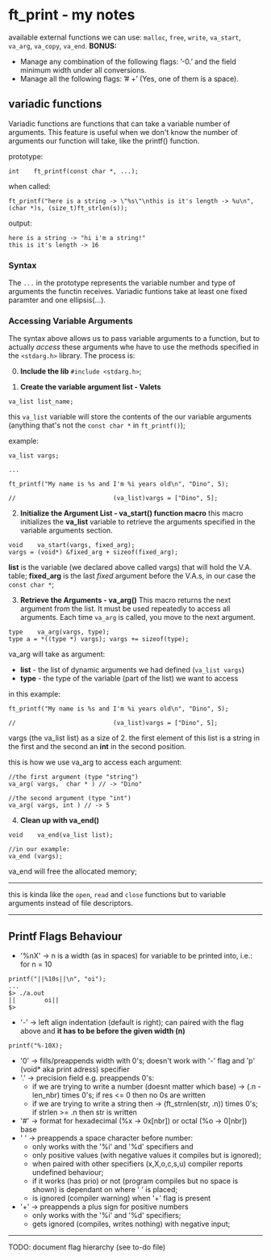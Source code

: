 #  ft_print - my notes

available external functions we can use:
`malloc`, `free`, `write`,
`va_start`, `va_arg`, `va_copy`, `va_end`.
**BONUS:**
- Manage any combination of the following flags: ’-0.’ and the field minimum width
under all conversions.
- Manage all the following flags: ’# +’ (Yes, one of them is a space).
## variadic functions

Variadic functions are functions that can take a variable number of arguments.
This feature is useful when we don't know the number of arguments our function will take, like the printf() function.

prototype:
```
int    ft_printf(const char *, ...);
```
when called:
```
ft_printf("here is a string -> \"%s\"\nthis is it's length -> %u\n", (char *)s, (size_t)ft_strlen(s));
```
output:
```
here is a string -> "hi i'm a string!"
this is it's length -> 16
```
### Syntax
The `...` in the prototype represents the variable number and type of arguments the functin receives.
Variadic funtions take at least one fixed paramter and one ellipsis(...).

### Accessing Variable Arguments
The syntax above allows us to pass variable arguments to a function, but to actually *access* these arguments whe have to use the methods specified in the `<stdarg.h>` library. The process is:

0. **Include the lib**
``#include <stdarg.h>``;

1. **Create the variable argument list - Valets**
```
va_list list_name;
```
this `va_list` variable will store the contents of the our variable arguments
(anything that's not the `const char *` in `ft_printf()`);

example:
```
va_list vargs;

...

ft_printf("My name is %s and I'm %i years old\n", "Dino", 5);

//                           (va_list)vargs = ["Dino", 5];
```

2. **Initialize the Argument List - va_start() function macro**
this macro initializes the **va_list** variable to retrieve the arguments specified in the variable arguments section.
```
void    va_start(vargs, fixed_arg);
vargs = (void*) &fixed_arg + sizeof(fixed_arg);
```
**list** is the variable (we declared above called vargs) that will hold the V.A. table;
**fixed_arg** is the last *fixed* argument before the V.A.s, in our case the `const char *`;

3. **Retrieve the Arguments - va_arg()**
This macro returns the next argument from the list.
It must be used repeatedly to access all arguments.
Each time `va_arg` is called, you move to the next argument. 
```
type    va_arg(vargs, type);
type a = *((type *) vargs); vargs += sizeof(type);
```
va_arg will take as argument:
- **list** - the list of dynamic arguments we had defined (`va_list vargs`)
- **type** - the type of the variable (part of the list) we want to access

in this example:
```
ft_printf("My name is %s and I'm %i years old\n", "Dino", 5);

//                           (va_list)vargs = ["Dino", 5];
```
vargs (the va_list list) as a size of 2. the first element of this list is a string in the first and the second an **int** in the second position.

this is how we use va_arg to access each argument:
```
//the first argument (type "string")
va_arg( vargs,  char * ) // -> "Dino"

//the second argument (type "int")
va_arg( vargs, int ) // -> 5
```

4. **Clean up with va_end()** 
```
void    va_end(va_list list);

//in our example:
va_end (vargs);
```
va_end will free the allocated memory;

---

this is kinda like the `open`, `read` and `close` functions but to variable arguments instead of file descriptors.

---
## Printf Flags Behaviour

- '%nX' -> n is a width (as in spaces) for variable to be printed into, i.e.: for n = 10
```
printf("||%10s||\n", "oi");
...
$> ./a.out
||        oi||
$>
```
- '-' -> left align indentation (default is right); can paired with the flag above and **it has to be before the given width (n)**
```
printf("%-10X);
```
- '0' -> fills/preappends width with 0's; doesn't work with '-' flag and 'p' (void* aka print adress) specifier
- '.' -> precision field e.g. preappends 0's:
    - if we are trying to write a number (doesnt matter which base) -> (.n - len_nbr) times 0's; if res <= 0 then no 0s are written
    - if we are trying to write a string then -> (ft_strnlen(str, .n)) times 0's; if strlen >= .n then str is written 
- '#' -> format for hexadecimal (%x -> 0x[nbr]) or octal (%o -> 0[nbr]) base
- ' ' -> preappends a space character before number:
    - only works with the '%i' and '%d' specifiers and 
    - only positive values (with negative values it compiles but is ignored);
    - when paired with other specifiers (x,X,o,c,s,u) compiler reports undefined behaviour;
    - if it works (has prio) or not (program compiles but no space is shown) is dependant on where ' ' is placed;
    - is ignored (compiler warning) when '+' flag is present
- '+' -> preappends a plus sign for positive numbers
    - only works with the '%i' and '%d' specifiers; 
    - gets ignored (compiles, writes nothing) with negative input;

---
TODO: document flag hierarchy (see to-do file)
